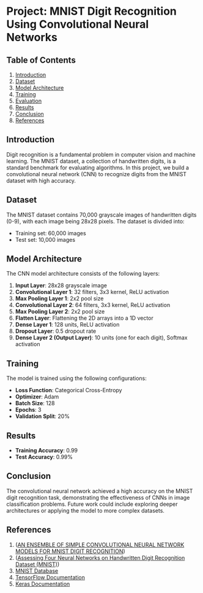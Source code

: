 # Project: MNIST Digit Recognition Using Convolutional Neural Networks

## Table of Contents
1. [Introduction](#introduction)
2. [Dataset](#dataset)
3. [Model Architecture](#model-architecture)
4. [Training](#training)
5. [Evaluation](#evaluation)
6. [Results](#results)
7. [Conclusion](#conclusion)
8. [References](#references)

## Introduction
Digit recognition is a fundamental problem in computer vision and machine learning. The MNIST dataset, a collection of handwritten digits, is a standard benchmark for evaluating algorithms. In this project, we build a convolutional neural network (CNN) to recognize digits from the MNIST dataset with high accuracy.

## Dataset
The MNIST dataset contains 70,000 grayscale images of handwritten digits (0-9), with each image being 28x28 pixels. The dataset is divided into:
- Training set: 60,000 images
- Test set: 10,000 images

## Model Architecture
The CNN model architecture consists of the following layers:
1. **Input Layer**: 28x28 grayscale image
2. **Convolutional Layer 1**: 32 filters, 3x3 kernel, ReLU activation
3. **Max Pooling Layer 1**: 2x2 pool size
4. **Convolutional Layer 2**: 64 filters, 3x3 kernel, ReLU activation
5. **Max Pooling Layer 2**: 2x2 pool size
6. **Flatten Layer**: Flattening the 2D arrays into a 1D vector
7. **Dense Layer 1**: 128 units, ReLU activation
8. **Dropout Layer**: 0.5 dropout rate
9. **Dense Layer 2 (Output Layer)**: 10 units (one for each digit), Softmax activation

## Training
The model is trained using the following configurations:
- **Loss Function**: Categorical Cross-Entropy
- **Optimizer**: Adam
- **Batch Size**: 128
- **Epochs**: 3
- **Validation Split**: 20%

## Results
- **Training Accuracy**: 0.99
- **Test Accuracy**: 0.99%

## Conclusion
The convolutional neural network achieved a high accuracy on the MNIST digit recognition task, demonstrating the effectiveness of CNNs in image classification problems. Future work could include exploring deeper architectures or applying the model to more complex datasets.

## References
1. ([AN ENSEMBLE OF SIMPLE CONVOLUTIONAL NEURAL
 NETWORK MODELS FOR MNIST DIGIT RECOGNITION](https://github.com/Mubashir-19/AI-Course-Work/blob/main/MNIST%20Digit%20Recognition%20Paper%202.pdf))
2. ([Assessing Four Neural Networks on Handwritten
 Digit Recognition Dataset (MNIST)](https://github.com/Mubashir-19/AI-Course-Work/blob/main/MNIST%20DIGIT%20Recognition%20Paper%201.pdf)) 
3. [MNIST Database](http://yann.lecun.com/exdb/mnist/)
4. [TensorFlow Documentation](https://www.tensorflow.org/)
5. [Keras Documentation](https://keras.io/)

